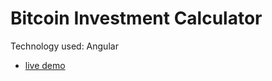 # Bitcoin Investment Calculator

Technology used: Angular

- [live demo](https://eltonc88.github.io/bitcoin-investment-calculator)
